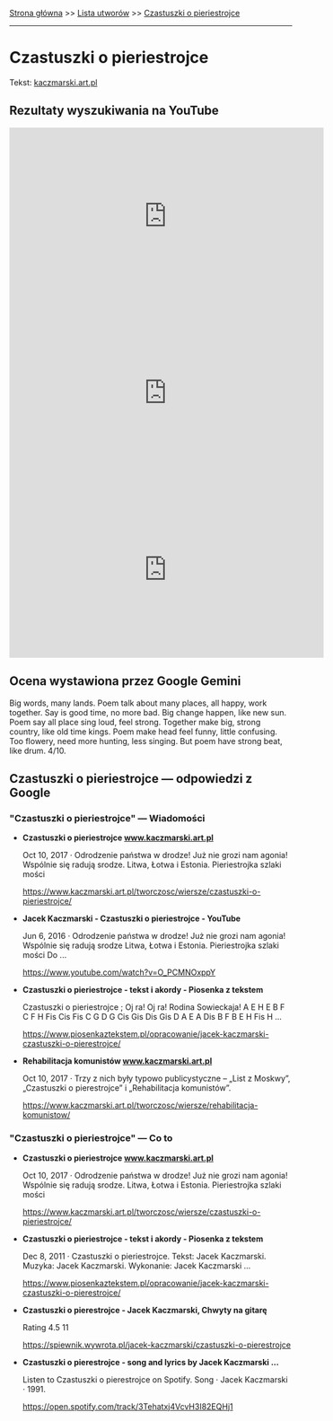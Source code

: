 [Strona główna](../index.md) >> [Lista utworów](../list.md) >> [Czastuszki o pieriestrojce](106.md)

---

# Czastuszki o pieriestrojce

Tekst: [kaczmarski.art.pl](https://www.kaczmarski.art.pl/tworczosc/wiersze/czastuszki-o-pieriestrojce/)

## Rezultaty wyszukiwania na YouTube

<iframe width="560" height="315" src="https://www.youtube.com/embed/V1EhKiHMr64?si=IdontcarewhotheIRSsendsImnotpayingtaxes" title="YouTube video player" frameborder="0" allow="accelerometer; autoplay; clipboard-write; encrypted-media; gyroscope; picture-in-picture; web-share" referrerpolicy="strict-origin-when-cross-origin" allowfullscreen></iframe>

<iframe width="560" height="315" src="https://www.youtube.com/embed/o_Nh-NpnDzw?si=IdontcarewhotheIRSsendsImnotpayingtaxes" title="YouTube video player" frameborder="0" allow="accelerometer; autoplay; clipboard-write; encrypted-media; gyroscope; picture-in-picture; web-share" referrerpolicy="strict-origin-when-cross-origin" allowfullscreen></iframe>

<iframe width="560" height="315" src="https://www.youtube.com/embed/Acsu8hn7jXM?si=IdontcarewhotheIRSsendsImnotpayingtaxes" title="YouTube video player" frameborder="0" allow="accelerometer; autoplay; clipboard-write; encrypted-media; gyroscope; picture-in-picture; web-share" referrerpolicy="strict-origin-when-cross-origin" allowfullscreen></iframe>

## Ocena wystawiona przez Google Gemini

Big words, many lands. Poem talk about many places, all happy, work together. Say is good time, no more bad. Big change happen, like new sun. Poem say all place sing loud, feel strong. Together make big, strong country, like old time kings. Poem make head feel funny, little confusing. Too flowery, need more hunting, less singing. But poem have strong beat, like drum. 4/10.


## Czastuszki o pieriestrojce — odpowiedzi z Google

### "Czastuszki o pieriestrojce" — Wiadomości

- **Czastuszki o pieriestrojce www.kaczmarski.art.pl**

    Oct 10, 2017  ·  Odrodzenie państwa w drodze! Już nie grozi nam agonia! Wspólnie się radują srodze. Litwa, Łotwa i Estonia. Pieriestrojka szlaki mości 

   <https://www.kaczmarski.art.pl/tworczosc/wiersze/czastuszki-o-pieriestrojce/>
- **Jacek Kaczmarski - Czastuszki o pieriestrojce - YouTube**

    Jun 6, 2016  ·  Odrodzenie państwa w drodze! Już nie grozi nam agonia! Wspólnie się radują srodze Litwa, Łotwa i Estonia. Pieriestrojka szlaki mości Do ... 

   <https://www.youtube.com/watch?v=O_PCMNOxppY>
- **Czastuszki o pieriestrojce - tekst i akordy - Piosenka z tekstem**

    Czastuszki o pieriestrojce ; Oj ra! Oj ra! Rodina Sowieckaja! A E H E B F C F H Fis Cis Fis C G D G Cis Gis Dis Gis D A E A Dis B F B E H Fis H ... 

   <https://www.piosenkaztekstem.pl/opracowanie/jacek-kaczmarski-czastuszki-o-pierestrojce/>
- **Rehabilitacja komunistów www.kaczmarski.art.pl**

    Oct 10, 2017  ·  Trzy z nich były typowo publicystyczne – „List z Moskwy”, „Czastuszki o pierestrojce” i „Rehabilitacja komunistów”. 

   <https://www.kaczmarski.art.pl/tworczosc/wiersze/rehabilitacja-komunistow/>

### "Czastuszki o pieriestrojce" — Co to

- **Czastuszki o pieriestrojce www.kaczmarski.art.pl**

    Oct 10, 2017  ·  Odrodzenie państwa w drodze! Już nie grozi nam agonia! Wspólnie się radują srodze. Litwa, Łotwa i Estonia. Pieriestrojka szlaki mości 

   <https://www.kaczmarski.art.pl/tworczosc/wiersze/czastuszki-o-pieriestrojce/>
- **Czastuszki o pieriestrojce - tekst i akordy - Piosenka z tekstem**

    Dec 8, 2011  ·  Czastuszki o pieriestrojce. Tekst: Jacek Kaczmarski. Muzyka: Jacek Kaczmarski. Wykonanie: Jacek Kaczmarski ... 

   <https://www.piosenkaztekstem.pl/opracowanie/jacek-kaczmarski-czastuszki-o-pierestrojce/>
- **Czastuszki o pierestrojce - Jacek Kaczmarski, Chwyty na gitarę**

    Rating   4.5  11   

   <https://spiewnik.wywrota.pl/jacek-kaczmarski/czastuszki-o-pierestrojce>
- **Czastuszki o pierestrojce - song and lyrics by Jacek Kaczmarski ...**

    Listen to Czastuszki o pierestrojce on Spotify. Song · Jacek Kaczmarski · 1991. 

   <https://open.spotify.com/track/3Tehatxj4VcvH3I82EQHj1>

